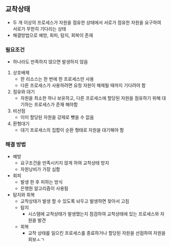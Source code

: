 ## 교착상태
- 두 개 이상의 프로세스가 자원을 점유한 상태에서 서로가 점유한 자원을 요구하여 서로가 무한히 기다리는 상태
- 해결방법으로 예방, 회피, 탐지, 회복이 존재

### 필요조건
- 하나라도 만족하지 않으면 발생하지 않음
1. 상호배제
   - 한 리소스는 한 번에 한 프로세스만 사용
   - 다른 프로세스가 사용하려면 요청 자원이 해제될 때까지 기다려야 함
2. 점유와 대기
   - 자원을 최소한 하나 보유하고, 다른 프로세스에 할당된 자원을 점유하기 위해 대기하는 프로세스가 존재 해야함
3. 비선점
   - 이미 할당된 자원을 강제로 뺏을 수 없음
4. 환형대기
   - 대기 프로세스의 집합이 순환 형태로 자원을 대기해야 함

### 해결 방법
- 예방
  - 요구조건을 만족시키지 않게 하여 교착상태 방지
  - 자원낭비가 가장 심함
- 회피
  - 발생 한 후 피하는 방식
  - 은행원 알고리즘이 사용됨
- 탐지와 회복
  - 교착상태가 발생 할 수 있도록 놔두고 발생하면 찾아서 고침
  - 탐지
    - 시스템에 교착상태가 발생했는지 점검하여 교착상태에 있는 프로세스와 자원을 발견
  - 회복
    - 교착 상태를 일으킨 프로세스를 종료하거나 할당된 자원을 선점하여 자원을 회보ㅗㄱ